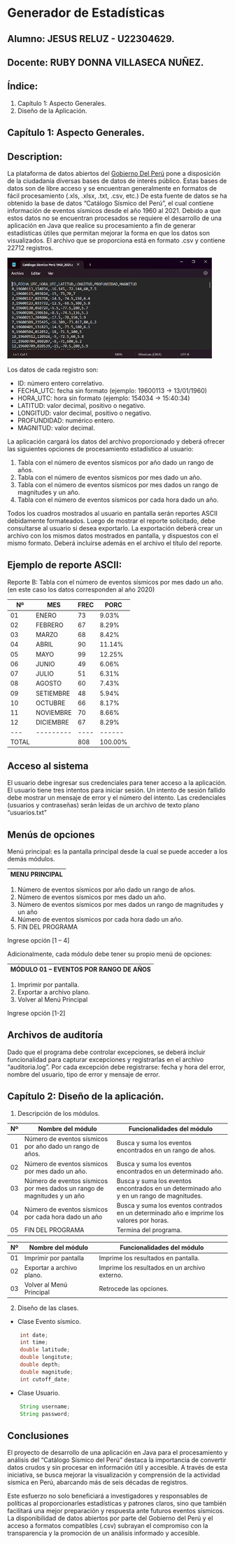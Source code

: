 # Generador de Estadísticas

## Alumno: JESUS RELUZ - U22304629.

## Docente: RUBY DONNA VILLASECA NUÑEZ.

## Índice:

1. Capítulo 1: Aspecto Generales.
2. Diseño de la Aplicación.

## Capítulo 1: Aspecto Generales.

## Description:

La plataforma de datos abiertos del [Gobierno Del Perú](https://www.datosabiertos.gob.pe/) pone a disposición de la ciudadanía diversas bases de datos de interés público. Estas bases de datos son de libre acceso y se encuentran generalmente en formatos de fácil procesamiento (.xls, .xlsx, .txt, .csv, etc.)
De esta fuente de datos se ha obtenido la base de datos “Catálogo Sísmico del Perú”, el cual contiene información de eventos sísmicos desde el año 1960 al 2021.
Debido a que estos datos no se encuentran procesados se requiere el desarrollo de una aplicación en Java que realice su procesamiento a fin de generar estadísticas útiles que permitan mejorar la forma en que los datos son visualizados.
El archivo que se proporciona está en formato .csv y contiene 22712 registros.

![Catálogo Sísmico Perú](/images/image.png)

Los datos de cada registro son:

- ID: número entero correlativo.
- FECHA_UTC: fecha sin formato (ejemplo: 19600113 → 13/01/1960)
- HORA_UTC: hora sin formato (ejemplo: 154034 → 15:40:34)
- LATITUD: valor decimal, positivo o negativo.
- LONGITUD: valor decimal, positivo o negativo.
- PROFUNDIDAD: numérico entero.
- MAGNITUD: valor decimal.

La aplicación cargará los datos del archivo proporcionado y deberá ofrecer las siguientes opciones de procesamiento estadístico al usuario:

1. Tabla con el número de eventos sísmicos por año dado un rango de años.
2. Tabla con el número de eventos sísmicos por mes dado un año.
3. Tabla con el número de eventos sísmicos por mes dados un rango de magnitudes y un año.
4. Tabla con el número de eventos sísmicos por cada hora dado un año.

Todos los cuadros mostrados al usuario en pantalla serán reportes ASCII debidamente formateados.
Luego de mostrar el reporte solicitado, debe consultarse al usuario si desea exportarlo.
La exportación deberá crear un archivo con los mismos datos mostrados en pantalla, y dispuestos con el mismo formato. Deberá incluirse además en el archivo el título del reporte.

## Ejemplo de reporte ASCII:

Reporte B: Tabla con el número de eventos sísmicos por mes dado un año.
(en este caso los datos corresponden al año 2020)

| Nº    | MES       | FREC | PORC    |
| ----- | --------- | ---- | ------- |
| 01    | ENERO     | 73   | 9.03%   |
| 02    | FEBRERO   | 67   | 8.29%   |
| 03    | MARZO     | 68   | 8.42%   |
| 04    | ABRIL     | 90   | 11.14%  |
| 05    | MAYO      | 99   | 12.25%  |
| 06    | JUNIO     | 49   | 6.06%   |
| 07    | JULIO     | 51   | 6.31%   |
| 08    | AGOSTO    | 60   | 7.43%   |
| 09    | SETIEMBRE | 48   | 5.94%   |
| 10    | OCTUBRE   | 66   | 8.17%   |
| 11    | NOVIEMBRE | 70   | 8.66%   |
| 12    | DICIEMBRE | 67   | 8.29%   |
| ---   | --------- | ---- | ------  |
| TOTAL |           | 808  | 100.00% |

## Acceso al sistema

El usuario debe ingresar sus credenciales para tener acceso a la aplicación. El usuario tiene tres intentos para iniciar sesión. Un intento de sesión fallido debe mostrar un mensaje de error y el número del intento.
Las credenciales (usuarios y contraseñas) serán leídas de un archivo de texto plano “usuarios.txt”

## Menús de opciones

Menú principal: es la pantalla principal desde la cual se puede acceder a los demás módulos.

| MENU PRINCIPAL |
| -------------- |

1. Número de eventos sísmicos por año dado un rango de años.
2. Número de eventos sísmicos por mes dado un año.
3. Número de eventos sísmicos por mes dados un rango de magnitudes y un año
4. Número de eventos sísmicos por cada hora dado un año.
5. FIN DEL PROGRAMA

Ingrese opción [1 – 4]

Adicionalmente, cada módulo debe tener su propio menú de opciones:

| MÓDULO 01 – EVENTOS POR RANGO DE AÑOS |
| ------------------------------------- |

1. Imprimir por pantalla.
2. Exportar a archivo plano.
3. Volver al Menú Principal

Ingrese opción [1-2]

## Archivos de auditoría

Dado que el programa debe controlar excepciones, se deberá incluir funcionalidad para capturar excepciones y registrarlas en el archivo “auditoria.log”.
Por cada excepción debe registrarse: fecha y hora del error, nombre del usuario, tipo de error y mensaje de error.

## Capítulo 2: Diseño de la aplicación.

1.  Descripción de los módulos.

| Nº  | Nombre del módulo                                                        | Funcionalidades del módulo                                                                |
| --- | ------------------------------------------------------------------------ | ----------------------------------------------------------------------------------------- |
| 01  | Número de eventos sísmicos por año dado un rango de años.                | Busca y suma los eventos encontrados en un rango de años.                                 |
| 02  | Número de eventos sísmicos por mes dado un año.                          | Busca y suma los eventos encontrados en un determinado año.                               |
| 03  | Número de eventos sísmicos por mes dados un rango de magnitudes y un año | Busca y suma los eventos encontrados en un determinado año y en un rango de magnitudes.   |
| 04  | Número de eventos sísmicos por cada hora dado un año                     | Busca y suma los eventos contrados en un determinado año e imprime los valores por horas. |
| 05  | FIN DEL PROGRAMA                                                         | Termina del programa.                                                                     |

| Nº  | Nombre del módulo         | Funcionalidades del módulo                    |
| --- | ------------------------- | --------------------------------------------- |
| 01  | Imprimir por pantalla     | Imprime los resultados en pantalla.           |
| 02  | Exportar a archivo plano. | Imprime los resultados en un archivo externo. |
| 03  | Volver al Menú Principal  | Retrocede las opciones.                       |

2. Diseño de las clases.

- Clase Evento sísmico.

```java
    int date;
    int time;
    double latitude;
    double longitute;
    double depth;
    double magnitude;
    int cutoff_date;
```

- Clase Usuario.

```java
    String username;
    String password;
```

## Conclusiones

El proyecto de desarrollo de una aplicación en Java para el procesamiento y análisis del “Catálogo Sísmico del Perú” destaca la importancia de convertir datos crudos y sin procesar en información útil y accesible. A través de esta iniciativa, se busca mejorar la visualización y comprensión de la actividad sísmica en Perú, abarcando más de seis décadas de registros.

Este esfuerzo no solo beneficiará a investigadores y responsables de políticas al proporcionarles estadísticas y patrones claros, sino que también facilitará una mejor preparación y respuesta ante futuros eventos sísmicos. La disponibilidad de datos abiertos por parte del Gobierno del Perú y el acceso a formatos compatibles (.csv) subrayan el compromiso con la transparencia y la promoción de un análisis informado y accesible.
